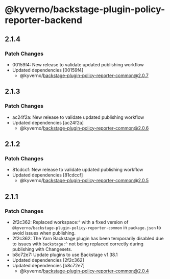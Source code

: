 # @kyverno/backstage-plugin-policy-reporter-backend

## 2.1.4

### Patch Changes

- 00159f4: New release to validate updated publishing workflow
- Updated dependencies [00159f4]
  - @kyverno/backstage-plugin-policy-reporter-common@2.0.7

## 2.1.3

### Patch Changes

- ac24f2a: New release to validate updated publishing workflow
- Updated dependencies [ac24f2a]
  - @kyverno/backstage-plugin-policy-reporter-common@2.0.6

## 2.1.2

### Patch Changes

- 81cdccf: New release to validate updated publishing workflow
- Updated dependencies [81cdccf]
  - @kyverno/backstage-plugin-policy-reporter-common@2.0.5

## 2.1.1

### Patch Changes

- 2f2c362: Replaced workspace:^ with a fixed version of `@kyverno/backstage-plugin-policy-reporter-common` in `package.json` to avoid issues when publishing.
- 2f2c362: The Yarn Backstage plugin has been temporarily disabled due to issues with `backstage:^` not being replaced correctly during publishing with Changesets.
- b8c72e7: Update plugins to use Backstage v1.38.1
- Updated dependencies [2f2c362]
- Updated dependencies [b8c72e7]
  - @kyverno/backstage-plugin-policy-reporter-common@2.0.4
